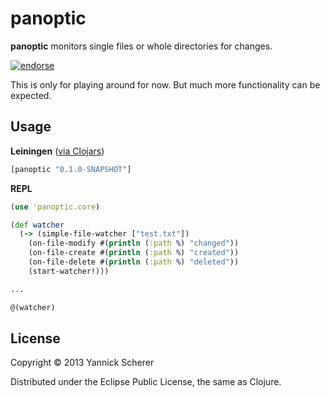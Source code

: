 # panoptic

__panoptic__ monitors single files or whole directories for changes.

[![endorse](https://api.coderwall.com/xsc/endorsecount.png)](https://coderwall.com/xsc)

This is only for playing around for now. But much more functionality can be expected.

## Usage

__Leiningen__ ([via Clojars](https://clojars.org/panoptic))

```clojure
[panoptic "0.1.0-SNAPSHOT"]
```

__REPL__

```clojure
(use 'panoptic.core)

(def watcher
  (-> (simple-file-watcher ["test.txt"])
    (on-file-modify #(println (:path %) "changed"))
    (on-file-create #(println (:path %) "created"))
    (on-file-delete #(println (:path %) "deleted"))
    (start-watcher!)))

...

@(watcher)
```

## License

Copyright &copy; 2013 Yannick Scherer

Distributed under the Eclipse Public License, the same as Clojure.
